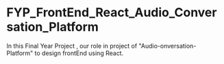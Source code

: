 # FYP_FrontEnd_React_Audio_Conversation_Platform
In this Final Year Project , our role in project of "Audio-onversation-Platform" to design frontEnd using React. 
